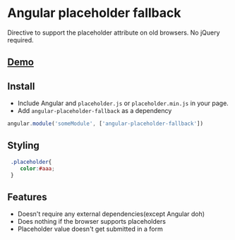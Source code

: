 Angular placeholder fallback
============================

Directive to support the placeholder attribute on old browsers. No jQuery required.

## [Demo](http://crisbeto.github.io/angular-placeholder-fallback/)
## Install

* Include Angular and `placeholder.js` or `placeholder.min.js` in your page.
* Add `angular-placeholder-fallback` as a dependency

```javascript
angular.module('someModule', ['angular-placeholder-fallback'])
```

## Styling

```css
 .placeholder{
    color:#aaa;
 }
```

## Features

* Doesn't require any external dependencies(except Angular doh)
* Does nothing if the browser supports placeholders
* Placeholder value doesn't get submitted in a form


